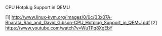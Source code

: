 CPU Hotplug Support in QEMU

[1] http://www.linux-kvm.org/images/0/0c/03x07A-Bharata_Rao_and_David_Gibson-CPU_Hotplug_Support_in_QEMU.pdf
[2] https://www.youtube.com/watch?v=WuTPq8XgEbY
